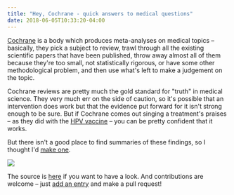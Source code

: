 ```yaml
---
title: "Hey, Cochrane - quick answers to medical questions"
date: 2018-06-05T10:33:20-04:00
---
```


[Cochrane](http://cochrane.org) is a body which produces meta-analyses on medical topics – basically, they pick a subject to review, trawl through all the existing scientific papers that have been published, throw away almost all of them because they're too small, not statistically rigorous, or have some other methodological problem, and then use what's left to make a judgement on the topic.

Cochrane reviews are pretty much the gold standard for "truth" in medical science. They very much err on the side of caution, so it's possible that an intervention does work but that the evidence put forward for it isn't strong enough to be sure. But if Cochrane comes out singing a treatment's praises – as they did with the [HPV vaccine](http://www.cochrane.org/news/scientific-expert-reaction-new-cochrane-review-hpv-vaccine-cervical-cancer-prevention-girls-and) – you can be pretty confident that it works.

But there isn't a good place to find summaries of these findings, so I thought I'd [make one](http://heycochrane.com).

[![](/img/hey-cochrane.png)](http://heycochrane.com)

The source is [here](http://github.com/henryaj/heycochrane) if you want to have a look. And contributions are welcome – just [add an entry](https://github.com/henryaj/heycochrane/blob/master/summaries.yml) and make a pull request!